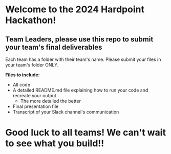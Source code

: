 # Welcome to the 2024 Hardpoint Hackathon! 

## Team Leaders, please use this repo to submit your team's final deliverables 

Each team has a folder with their team's name. Please submit your files in your team's folder ONLY. 


**Files to include:**

- All code
- A detailed README.md file explaining how to run your code and recreate your output
  - The more detailed the better
- Final presentation file
- Transcript of your Slack channel's communication


# **Good luck to all teams! We can't wait to see what you build!!**
